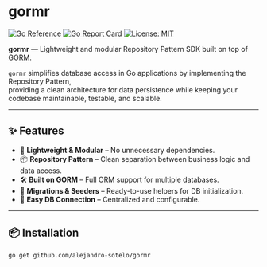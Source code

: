 # gormr

[![Go Reference](https://pkg.go.dev/badge/github.com/alejandro-sotelo/gormr.svg)](https://pkg.go.dev/github.com/alejandro-sotelo/gormr)
[![Go Report Card](https://goreportcard.com/badge/github.com/alejandro-sotelo/gormr)](https://goreportcard.com/report/github.com/alejandro-sotelo/gormr)
[![License: MIT](https://img.shields.io/badge/License-MIT-blue.svg)](LICENSE)

**gormr** — Lightweight and modular Repository Pattern SDK built on top of [GORM](https://gorm.io).

`gormr` simplifies database access in Go applications by implementing the Repository Pattern,  
providing a clean architecture for data persistence while keeping your codebase maintainable, testable, and scalable.

---

## ✨ Features
- 🚀 **Lightweight & Modular** – No unnecessary dependencies.
- 📦 **Repository Pattern** – Clean separation between business logic and data access.
- 🛠 **Built on GORM** – Full ORM support for multiple databases.
- 🔄 **Migrations & Seeders** – Ready-to-use helpers for DB initialization.
- 🔌 **Easy DB Connection** – Centralized and configurable.

---

## 📦 Installation
```bash
go get github.com/alejandro-sotelo/gormr
